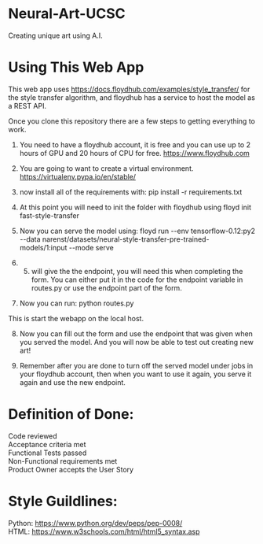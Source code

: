 # Neural-Art-UCSC
Creating unique art using A.I.

# Using This Web App
This web app uses https://docs.floydhub.com/examples/style_transfer/ for the style transfer algorithm, and floydhub has a service to host the model as a REST API.

Once you clone this repository there are a few steps to getting everything to work.

1. You need to have a floydhub account, it is free and you can use up to 2 hours of GPU
and 20 hours of CPU for free.
  https://www.floydhub.com

2. You are going to want to create a virtual environment.
  https://virtualenv.pypa.io/en/stable/

3. now install all of the requirements with:
  pip install -r requirements.txt

4. At this point you will need to init the folder with floydhub using
  floyd init fast-style-transfer

5. Now you can serve the model using:
floyd run --env tensorflow-0.12:py2 --data narenst/datasets/neural-style-transfer-pre-trained-models/1:input --mode serve

6. 5. will give the the endpoint, you will need this when completing the form. You can either put it in the code for the endpoint variable in routes.py or use the endpoint part of the form.

7. Now you can run:
  python routes.py

This is start the webapp on the local host.

8. Now you can fill out the form and use the endpoint that was given when you served the model. And you will now be able to test out creating new art!

9. Remember after you are done to turn off the served model under jobs in your floydhub account, then when you want to use it again, you serve it again and use the new endpoint.


# Definition of Done:  <br />
Code reviewed <br />
Acceptance criteria met <br />
Functional Tests passed <br />
Non-Functional requirements met <br />
Product Owner accepts the User Story <br />


# Style Guildlines: <br />
Python: https://www.python.org/dev/peps/pep-0008/ <br />
HTML: https://www.w3schools.com/html/html5_syntax.asp <br />
